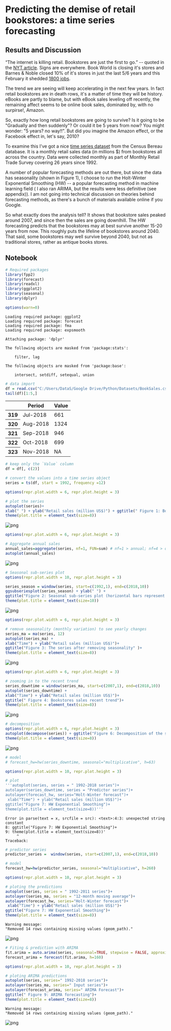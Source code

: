 
# Predicting the demise of retail bookstores: a time series forecasting

## Results and Discussion
“The internet is killing retail. Bookstores are just the first to go.” -- quoted in the [NYT article](https://nyti.ms/2Eo5AWc). 
Signs are everywhere. Book World is closing it's stores and Barnes & Noble closed 10% of it's stores in just the last 5/6 years and this February it shedded [1800 jobs](https://bit.ly/2KjLUFf).  

The trend we are seeing will keep accelerating in the next few years. In fact retail bookstores are in death rows, it's a matter of time they will be history. eBooks are partly to blame, but with eBook sales leveling off recently, the remaining affect seems to be online book sales, dominated by, with no surpirse!, Amazon.  

So, exactly how long retail bookstores are going to survive? Is it going to be "Gradually and then suddenly"? Or could it be  5 years from now? You might wonder: "5 years? no way!!". But did you imagine the Amazon effect, or the Facebook effect in, let's say, 2010?  

To examine this I've got a nice [time series dataset](https://bit.ly/2BneUsI) from the Census Bereau database. It is a monthly retail sales data (in millions $) from bookstores all across the country. Data were collected monthly as part of Monthly Retail Trade Survey covering 26 years since 1992.    

A number of popular forecasting methods are out there, but since the data has seasonality (shown in Figure 1), I choose to run the Holt-Winter Exponential Smoothing (HW) -- a popular forecasting method in machine learning field ( I also ran ARIMA, but the results were less definitive (see appendix)). I am not going into technical discussion on theories behind forecasting methods, as there's a bunch of materials available online if you Google.  
 
So what exactly does the analysis tell? It shows that bookstore sales peaked around 2007, and since then the sales are going downlhill. The HW forecasting predicts that the bookstores may at best survive another 15-20 years from now. This roughly puts the lifeline of bookstores around 2040. That said, some bookstores may well survive beyond 2040, but not as traditional stores, rather as antique books stores.  


## Notebook


```R
# Required packages
library(fpp2)
library(forecast)
library(readxl)
library(ggplot2)
library(seasonal)
library(dplyr)

options(warn=0)
```

    Loading required package: ggplot2
    Loading required package: forecast
    Loading required package: fma
    Loading required package: expsmooth
    
    Attaching package: 'dplyr'
    
    The following objects are masked from 'package:stats':
    
        filter, lag
    
    The following objects are masked from 'package:base':
    
        intersect, setdiff, setequal, union
    
    


```R
# data import
df = read.csv("C:/Users/DataS/Google Drive/Python/Datasets/BookSales.csv", skip=6)
tail(df)[1:5,]
```


<table>
<thead><tr><th></th><th scope=col>Period</th><th scope=col>Value</th></tr></thead>
<tbody>
	<tr><th scope=row>319</th><td>Jul-2018</td><td> 661    </td></tr>
	<tr><th scope=row>320</th><td>Aug-2018</td><td>1324    </td></tr>
	<tr><th scope=row>321</th><td>Sep-2018</td><td> 946    </td></tr>
	<tr><th scope=row>322</th><td>Oct-2018</td><td> 699    </td></tr>
	<tr><th scope=row>323</th><td>Nov-2018</td><td>  NA    </td></tr>
</tbody>
</table>




```R
# keep only the `Value` column
df = df[, c(2)]
```


```R
# convert the values into a time series object
series = ts(df, start = 1992, frequency =12)
```


```R
options(repr.plot.width = 6, repr.plot.height = 3)

# plot the series
autoplot(series)+ 
xlab(" ") + ylab("Retail sales (million US$)") + ggtitle(" Figure 1: Bookstores sales series")+
theme(plot.title = element_text(size=8))
```




![png](output_7_1.png)



```R
options(repr.plot.width = 6, repr.plot.height = 3)

# Aggregate annual sales
annual_sales=aggregate(series, nf=1, FUN=sum) # nf=1 > annual; nf=4 > quarterly; nf=12 > monthly 
autoplot(annual_sales)
```




![png](output_8_1.png)



```R
# Seasonal sub-series plot 
options(repr.plot.width = 10, repr.plot.height = 3)

series_season = window(series, start=c(1992,1), end=c(2018,10))
ggsubseriesplot(series_season) + ylab(" ") +
ggtitle("Figure 2: Seasonal sub-series plot (horizontal bars represent monthly mean)")+ ylab("Retail sales (million US$)")+
theme(plot.title = element_text(size=10))
```




![png](output_9_1.png)



```R
options(repr.plot.width = 6, repr.plot.height = 3)

# remove seasonality (monthly variation) to see yearly changes
series_ma = ma(series, 12)
autoplot(series_ma) + 
xlab("Time") + ylab("Retail sales (million US$)")+
ggtitle("Figure 3: The series after removing seasonality" )+
theme(plot.title = element_text(size=8))
```




![png](output_10_1.png)



```R
options(repr.plot.width = 6, repr.plot.height = 3)

# zooming in to the recent trend
series_downtime = window(series_ma, start=c(2007,1), end=c(2018,10))
autoplot(series_downtime) + 
xlab("Time") + ylab("Retail sales (million US$)")+
ggtitle(" Figure 4: Bookstores sales recent trend")+
theme(plot.title = element_text(size=8))
```




![png](output_11_1.png)



```R
# decomposition
options(repr.plot.width = 6, repr.plot.height = 3)
autoplot(decompose(series)) + ggtitle("Figure 6: Decomposition of the series")+
theme(plot.title = element_text(size=8))

```




![png](output_12_1.png)



```R
# model
# forecast_hw=hw(series_downtime, seasonal="multiplicative", h=63)
```


```R
options(repr.plot.width = 10, repr.plot.height = 3)

# plot
'''autoplot(series, series = " 1992-2018 series")+ 
autolayer(series_downtime, series = "Predictor series")+
autolayer(forecast_hw, series="Holt-Winter forecast")+
 xlab("Time") + ylab("Retail sales (million US$)")+
ggtitle("Figure 7: HW Exponential Smoothing")+
theme(plot.title = element_text(size=8))'''
```


    Error in parse(text = x, srcfile = src): <text>:4:3: unexpected string constant
    8: ggtitle("Figure 7: HW Exponential Smoothing")+
    9: theme(plot.title = element_text(size=8))'
         ^
    Traceback:
    



```R
# predictor series
predictor_series =  window(series, start=c(2007,1), end=c(2018,10))
```


```R
# model
forecast_hw=hw(predictor_series, seasonal="multiplicative", h=260)
```


```R
options(repr.plot.width = 10, repr.plot.height = 3)

# ploting the predictions
autoplot(series, series = " 1992-2011 series")+ 
autolayer(series_ma, series = "12-month moving average")+
autolayer(forecast_hw, series="Holt-Winter forecast")+
 xlab("Time") + ylab("Retail sales (million US$)")+
ggtitle("Figure 7: HW Exponential Smoothing")+
theme(plot.title = element_text(size=8))
```

    Warning message:
    "Removed 14 rows containing missing values (geom_path)."




![png](output_17_2.png)



```R
# Fiting & prediction with ARIMA
fit.arima = auto.arima(series, seasonal=TRUE, stepwise = FALSE, approximation = FALSE) 
forecast_arima = forecast(fit.arima, h=160)
```


```R
options(repr.plot.width = 10, repr.plot.height = 3)

# ploting ARIMA predictions
autoplot(series, series=" 1992-2018 series")+
autolayer(series_ma, series=" Input series")+
autolayer(forecast_arima, series=" ARIMA Forecast")+
ggtitle(" Figure 9: ARIMA forecasting")+
theme(plot.title = element_text(size=8))
```

    Warning message:
    "Removed 14 rows containing missing values (geom_path)."




![png](output_19_2.png)

